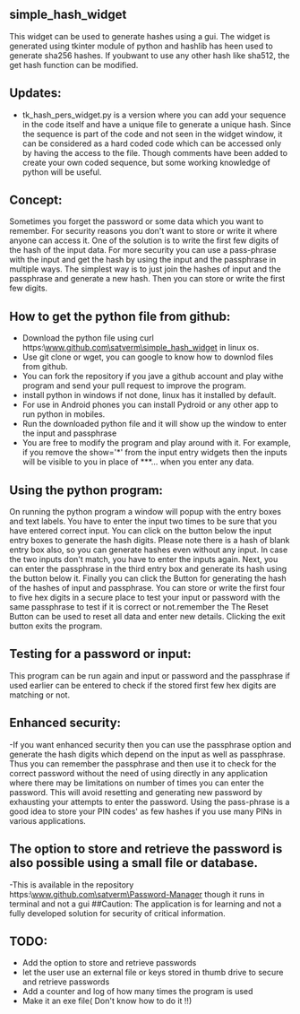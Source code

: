 ## simple_hash_widget
This widget can be used to generate hashes  using a gui.
The widget is generated using tkinter module of python and hashlib has heen used to generate sha256 hashes.
If youbwant to use any other hash like sha512, the get hash function can be modified.
## Updates:
 - tk_hash_pers_widget.py is a version where you can add your sequence in the code itself and have a unique file to generate a unique hash. 
Since the sequence is part of the code and not seen in the widget window, it can be considered as a hard coded code which can be accessed only by having the access to the file.
Though comments have been added to create your own coded sequence, but some working knowledge of python will be useful. 
## Concept:
Sometimes you forget the password or some data which you want to remember.
For security reasons you don't want to store or write it where anyone can access it.
One of the solution is to write the first few digits of the hash of the input data.
For more security you can use a pass-phrase with the input and get the hash by using the input and the passphrase in multiple ways.
The simplest way is to just join the hashes of input and the passphrase and generate a new hash.
Then you can store or write the first few digits.
## How to get the python file from github:
 - Download the python file using curl https:\\www.github.com\satverm\simple_hash_widget in linux os.
 - Use git clone or wget, you can google to know how to downlod files from github.
 - You can fork the repository if you jave a github account  and play withe program  and send your pull request to improve the program.
 - install python in windows if not done, linux has it installed by default.
 - For use in Android phones you can install Pydroid or any other app to run python in mobiles.
 - Run the downloaded python file and it will show up the window to enter the input and passphrase 
 - You are free to modify the program and play around with it. For example, if you remove the show='*' from the input entry widgets then the inputs will be visible to you in place of ***... when you enter any data.
## Using the python program:
On running the python program a window will popup with the entry boxes and text labels.
You have to enter the input two times to be sure that you have entered correct input.
You can click on the button below the input entry boxes to generate the hash digits.
Please note there is a hash of blank entry box also, so you can generate hashes even without any input. 
In case the two inputs don't match, you have to enter the inputs again. 
Next, you can enter the passphrase in the third entry box and generate its hash using the button below it.
Finally you can click the Button for generating the hash of the hashes of input and passphrase.
You can store or write the first four to five hex digits in a secure place to test your input or password with the same passphrase to  test if it is correct or not.remember the 
The Reset Button can be used to reset all data and enter new details.
Clicking the exit button exits the program.

## Testing for a password or input:
This program can be run again and input or password and the passphrase if used earlier can be entered to check if the stored first few hex digits are matching or not.
## Enhanced security:
-If you want enhanced security then you can use the passphrase option and generate the hash digits which depend on the input as well as passphrase. 
Thus you can remember the passphrase and then use it to check for the correct password without the need of using directly in any application where there may be limitations on number of times you can enter the password. 
This will avoid resetting and generating new password by exhausting your attempts to enter the password. 
Using the pass-phrase is a good idea to store your PIN codes' as few hashes if you use many PINs in various applications. 
## The option to store and retrieve the password is also possible using a small file or database.
-This is available in the repository https:\\www.github.com\satverm\Password-Manager though it runs in terminal and not a gui
##Caution: The application is for learning and not a fully developed solution for security of critical information. 

## TODO:
- Add the option to store and retrieve passwords 
- let the user use an external file or keys stored in thumb drive to secure and retrieve passwords
- Add a counter and log of how many times the program is used 
- Make it an exe file( Don't know how to do it !!)
